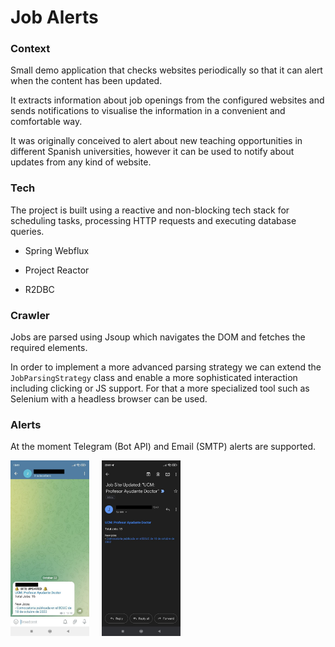 # Job Alerts

### Context

Small demo application that checks websites periodically so that it can alert when the content has been updated.

It extracts information about job openings from the configured websites and sends notifications to
visualise the information in a convenient and comfortable way.

It was originally conceived to alert about new teaching opportunities in different Spanish universities, however it can be used to notify about updates from any kind of website.

### Tech

The project is built using a reactive and non-blocking tech stack for scheduling tasks, processing HTTP requests and executing database queries.

- Spring Webflux

- Project Reactor

- R2DBC

### Crawler

Jobs are parsed using Jsoup which navigates the DOM and fetches the required elements.

In order to implement a more advanced parsing strategy we can extend the `JobParsingStrategy` class and enable a more sophisticated interaction including clicking or JS support. For that 
a more specialized tool such as Selenium with a headless browser can be used.

### Alerts

At the moment Telegram (Bot API) and Email (SMTP) alerts are supported.

<img src="img/telegram-notification.jpeg" width="25%">&nbsp;&nbsp;&nbsp;&nbsp;&nbsp;<img src="img/email-notification.jpeg" width="25%">